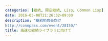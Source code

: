 ```yaml
---
categories: [継続, 限定継続, Lisp, Common Lisp]
date: 2016-05-08T21:26:32+09:00
description: "継続勉強会向け
http://connpass.com/event/28150/"
title: 高速な継続ライブラリに向けて
---
```


<section data-markdown
    data-separator="\n\n"
    data-vertical="\n\n"
    data-notes="^Note:">
<script type="text/template">
# 高速な継続ライブラリに向けて
----------------------
[継続勉強会](http://connpass.com/event/28150/) 2016-05-22
<!-- .slide: class="center" -->


# About Me
---------
![κeenのアイコン](/images/icon.png) <!-- .element: style="position:absolute;right:0;z-index:-1" -->

 + κeen
 + [@blackenedgold](https://twitter.com/blackenedgold)
 + Github: [KeenS](https://github.com/KeenS)
 + サイバーエージェントのエンジニア
 + Lisp, ML, Rust, Shell Scriptあたりを書きます

# 継続欲しい
-----------

* 色々な場面で便利
* Schemeで使い回してるのうらやましい
* Common Lispでも使いたい
* 現実には限定継続が欲しい
  +  Common Lispには大域脱出はある


# 限定継続を使う例
-----------------
## 非同期プログラミング

* コールバック形式だと厳しい
* 限定継続を使うと綺麗に書き直せる


# 限定継続を使う例
-----------------
## ゲームのコルーチン

* 複数のオブジェクトを制御するのにコルーチンが欲しい
* cf [コルーチンをCommon Lispで簡単に定義 - さくらんぼのlambda日記](http://lambdasakura.hatenablog.com/entry/20111026/1319598590)


# 限定継続を使う例
-----------------
## do記法

* モナドのdo記法は限定継続を使って実装出来る
* [Operational monad in scheme](http://www.slideshare.net/yuichinishiwaki/operational-monad-in-scheme)



# Common Lispでの限定継続の実現
---------------

1. 仕様に入れてもらう
2. 処理系に手を入れる
3. ユーザレベルで(限定)継続ライブラリを作る
   + 柔軟なCommon Lispでは可能


# CPS変換
---------

* (限定)継続の実現方法の1つ
  + スタックを切り取る方式とかもある
* 機械的にも出来る
* グローバルな変換なのとプリミティブな式しか書けないでコンパイラ内部でやることが多い
  + 継続関係なしに中間形式として採用されることが多い
* 関数定義/呼び出し以外にも諸々の構文とかに対しても定義が必要


# CPS変換
----------

Q. Common Lispだといくつの構文に対して定義が必要?

1. 1つ
2. 26つ
3. 42つ
4. 無数



# CPS変換
----------

A. 26つ (スペシャルフォーム25+funcall)


# Common Lispのプリミティブ
--------------------------

* スペシャルフォームと呼ばれる
* 仕様で25個定められている
* [CLHS: Section 3.1.2.1.2.1](http://www.lispworks.com/documentation/HyperSpec/Body/03_ababa.htm)
* この中に関数定義だとか例外だとかは入っていない
  + マクロで定義されている


# マクロ
--------

* 構文木 to 構文木(S式to S式)変換器( = 普通のLispの関数)
* 新しい構文を作れる
* CPS変換は?????


# `macroexpand`
-------------

* [CLHS: Function MACROEXPAND, MACROEXPAND-1](http://clhs.lisp.se/Body/f_mexp_.htm)
* マクロを手動展開する関数
* 雑にいうと普段pre-orderなマクロ展開をin-orderやpost-orderにする時に使う
* 本来はあまり使いたくない
  + 処理系の展開器に任せた方が間違いが少ない
* これでマクロを排したプリミティブのCommon Lispの構文木にアクセス出来る


# cl-cont
---------

* 上記のことを全てやったライブラリ
* デファクトというか唯一のライブラリ
* [Common Lispで限定継続と遊ぶ | κeenのHappy Hacκing Blog](http://keens.github.io/slide/Common_Lispdegenteikeizokutoasobu_/)


<blockquote class="twitter-tweet" data-lang="ja"><p lang="ja" dir="ltr">「shift/resetがわからない時にあげる声」</p>&mdash; かず(原材料に小麦粉を含む) (@kazzna) <a href="https://twitter.com/kazzna/status/674026894602309632">2015年12月8日</a></blockquote>

<!-- .slide: class="center" -->


# cl-contの使用例

``` common-lisp
(with-call/cc
  (+ 1 (call/cc
        (lambda (k)
          (funcall k 2)))))
```


# cl-contの使用例

``` common-lisp
(FUNCALL
 (LAMBDA (&OPTIONAL #:G542 &REST #:G543)
   (DECLARE (IGNORABLE #:G542))
   (DECLARE (IGNORE #:G543))
   (FUNCALL
    (LAMBDA (&OPTIONAL #:G544 &REST #:G545)
      (DECLARE (IGNORABLE #:G544))
      (DECLARE (IGNORE #:G545))
      (FUNCALL (LAMBDA (K) (FUNCALL K 1))
               (LAMBDA (&OPTIONAL #:G546 &REST #:G547)
                 (DECLARE (IGNORABLE #:G546))
                 (DECLARE (IGNORE #:G547))
                 (FUNCALL (CL-CONT::FDESIGNATOR-TO-FUNCTION/CC #:G542) #'VALUES
                          #:G544 #:G546))))
    1))
 #'+)
```



# cl-contへの不満
-----------------

* 遅い
* lambda多い。
  + 多分コンパイラと相性が悪い
* lambda禁止おじさんと分かりあえる


# cl-fast-cont


<!-- .slide: class="center" -->

# cl-fast-cont
--------------

* [KeenS/cl-fast-cont: faster partial contiuation library of common lisp](https://github.com/KeenS/cl-fast-cont)
* とりあえずレポジトリ作っただけ
* 完成させたい…


# アプローチ1
<!-- .slide: class="center" -->


# SSA使う
---------

* CPSと等価
* だけどSSAだったらlambda出てこない
* Common Lispならgotoあるしいけるんじゃね？


```common-lisp
(let (x y z)
 (tagbody
    (setq x 1)
  :call/cc
    (setq y 1)
    (setq z (+ x y))))
```



# 問題
-------

* ネイティブスタックとは別に自分でスタック作らないといけない
  + 例外とかでスタック巻き戻されるとつらい
* gotoのタグをtagbodyの外に持ち出せない(=継続を外に持ち出せない)
* 変数を準備するのが面倒orパフォーマンスに影響しそう
* そもそもtagbodyそこまで柔軟じゃなかった
* 関数が消し飛ぶ


# アプローチ2
<!-- .slide: class="center" -->


# SSA+CPS
---------

* SSAとCPSを組み合わせる
* 基本はSSA
* スタックを使う/継続が必要な所でだけCPS

# 問題
-------

* SSAの部分意味なくね？
* そもそも継続を取り出すのが目的なので関係ない所で変換しても意味がない


# アプローチ3
<!-- .slide: class="center" -->

# Selective CPS
----------------

* 継続が必要な部分でのみ変換
* 2 pass transformation
* [A Selective CPS Transformation](http://www.sciencedirect.com/science/article/pii/S1571066104809691)


```common-lisp
(with-call/cc
  (let ((x 3) y)
    (setq y (* x x))
    (+ 1 (call/cc
          (lambda (k)
            (funcall k y))))))

```



```common-lisp
(with-call/cc
  (let ((x 3) y)
    (setq y (* x x))
    (+ 1 @(call/cc
          (lambda (k)
            (funcall k y))))))

```



```common-lisp
(with-call/cc
  (let ((x 3) y)
    (setq y (* x x))
    @(+ 1 @(call/cc
          (lambda (k)
            (funcall k y))))))

```



```common-lisp
(with-call/cc
  @(let ((x 3) y)
    (setq y (* x x))
    @(+ 1 @(call/cc
          (lambda (k)
            (funcall k y))))))

```


# そもそもCommon Lispのつらい話
-------------------------------
* セマンティクスが動的
  + catch, block, tagbody
  + special variable
  + 変換は静的なのでどう頑張っても追い付かない
* multiple valueが面倒



# ダイナミック!!
----------------

``` common-lisp
(block name
 (let ((f
        (lambda (x) (return-from name x))))
   (with-call/cc
       (funcall
        f
        (call/cc
         (lambda (k)
           (funcall k 2)))))))
```


# スペシャル変数
---------------

* Common Lispにはレキシカルスコープとダイナミックスコープ両方ある
* CPS変換すると継続の全てがスコープ下に入る
  + 関数の呼び出し関係が木だったのが線型になる
  + ダイナミックスコープだと困る

![CPS前のAST](/images/cps/pre-cps.png)



![CPS後のAST](/images/cps/post-cps.png)



```
(defvar *x* 1)
(with-call/cc
  (progn
    (let ((*x* 2))
      (call/cc ..)
      (format t "~a~%" *x*)) ; *x* = 2
    (format t "~a~%" *x*))) ; *x* = 1

```



```
(defvar *x* 1)
(with-call/cc
  (progn
    (let ((*x* 2))
      (...
       (lambda (ignore)
         ((lambda (ignore)
            (format t "~a~%" *x*)) ; *x* = 2!!
          (format t "~a~%" *x*))))))) ; *x* = 1
```


# 多値
------

* Common Lispの多値はGoと違って無視出来る
* 変換が空気読む必要がある
* 下手するとプログラムを壊す
  1. 本当は多値を返してるのに変換で無視された
  2. 意図的に無視してるのに変換で加えられた


# 関数定義と引数の数
-----------------

* **Selective** CPS
* 関数をCPS変換するときとしない時がある
* 呼び出す時にどっちか分かんなくね？
  1. 統一的に変換してしまう
  2. Selectiveに変換して関数にメタデータつける

-> まだ決めきれてない


# パフォーマンス
----------------


<!-- .slide: class="center" -->


# フィボナッチ数列
-----------------
* とりえあずのフィボナッチ数列で計測
  + Full CPS変換に割と不利
  + 何も考えずにライブラリを使うとこうなるよって例
* Selective CPSは何もしない=普通の定義と同じ



```common-lisp
(defun fib (n)
  (if (<= n 1)
      1
      (+ (fib (- n 1)) (fib (- n 2)))))
```

``` common-lisp
(defun/cc fib-cont (n)
  (if (<= n 1)
      1
      (+ (fib-cont (- n 1)) (fib-cont (- n 2)))))
```


# Selective


```
Evaluation took:
  1.517 seconds of real time
  1.516000 seconds of total run time (1.516000 user, 0.000000 system)
  99.93% CPU
  4,388,993,782 processor cycles
  0 bytes consed
```

# Full

```
Evaluation took:
  18.347 seconds of real time
  18.576000 seconds of total run time (18.248000 user, 0.328000 system)
  [ Run times consist of 1.396 seconds GC time, and 17.180 seconds non-GC time. ]
  101.25% CPU
  53,149,416,888 processor cycles
  22,922,853,904 bytes consed
```

# コルーチン
------------

* そこまでFull CPSに不利じゃない
* 割と実用しそうな例
* Selective CPSは少しだけラムダが少ない


# Selective
-----------

``` common-lisp
(let ((*standard-output* (make-broadcast-stream)))
 (loop repeat 10000000 do
      (let (c)
        (setf c ((lambda ()
                   (write-line "in thread A 1")
                   (lambda ()
                    (write-line "in thread A 2")
                    (lambda ()
                      (write-line "in thread A 3"))))))
        (write-line "in main thread 1")
        (setq c (funcall c))
        (write-line "in main thread 2")
        (setq c (funcall c))
        (write-line "in main thread 3"))))
```



# full

```common-lisp
(let ((*standard-output* (make-broadcast-stream)))
 (loop repeat 10000000 do
      (let (c)
        (setf c (with-call/cc
                  (write-line "in thread A 1")
                  (let/cc k k)
                  (write-line "in thread A 2")
                  (let/cc k k)
                  (write-line "in thread A 3")))
        (write-line "in main thread 1")
        (setq c (funcall c))
        (write-line "in main thread 2")
        (setq c (funcall c))
        (write-line "in main thread 3"))))
```

# Selective

```
Evaluation took:
  0.905 seconds of real time
  0.904000 seconds of total run time (0.904000 user, 0.000000 system)
  99.89% CPU
  2,617,396,241 processor cycles
  0 bytes consed

```

# full

```
Evaluation took:
  1.272 seconds of real time
  1.272000 seconds of total run time (1.272000 user, 0.000000 system)
  100.00% CPU
  3,681,362,466 processor cycles
  0 bytes consed
```


# まとめ
--------

* 限定継続便利だよ
* マクロを使えばCPS変換で限定継続実装出来るよ
* でもパフォーマンや言語の問題もあるよ
* Selective CPSを使えばパフォーマンスの問題解決出来るよ

</script>
</section>
